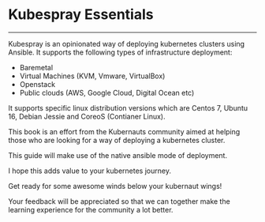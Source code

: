 # Kubespray Essentials

---

Kubespray is an opinionated way of deploying kubernetes clusters using Ansible. It supports the following types of infrastructure deployment:

* Baremetal 
* Virtual Machines \(KVM, Vmware, VirtualBox\)
* Openstack
* Public clouds \(AWS, Google Cloud, Digital Ocean etc\)

It supports specific linux distribution versions which are Centos 7, Ubuntu 16, Debian Jessie and CoreoS \(Contianer Linux\).

This book is an effort from the Kubernauts community aimed at helping those who are looking for a way of deploying a kubernetes cluster.

This guide will make use of the native ansible mode of deployment. 

I hope this adds value to your kubernetes journey.

Get ready for some awesome winds below your kubernaut wings!

Your feedback will be appreciated so that we can together make the learning experience for the community a lot better.

